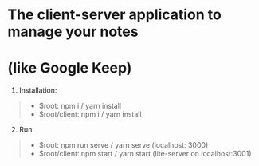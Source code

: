 # The client-server application to manage your notes 
# (like Google Keep)

1. Installation:
>	* $root: npm i / yarn install
>	* $root/client: npm i / yarn install


2. Run:
>	* $root: npm run serve / yarn serve (localhost: 3000)
>	* $root/client: npm start / yarn start (lite-server on localhost:3001)

